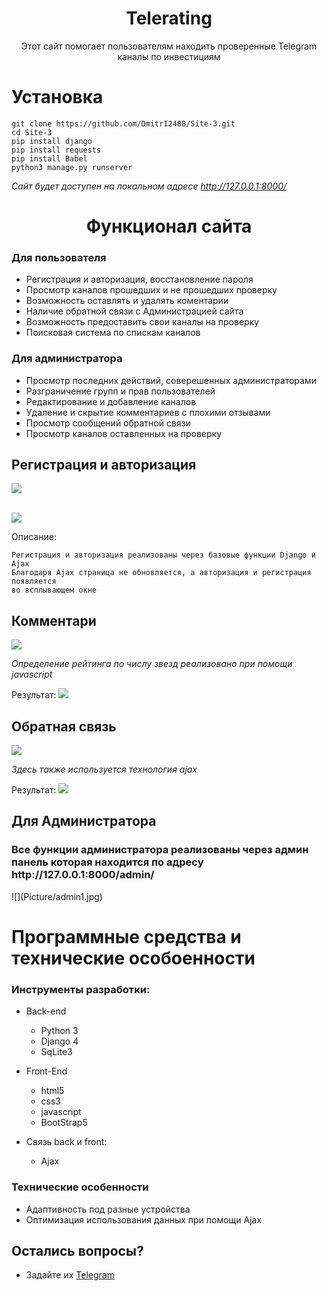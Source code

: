 <h1 align="center">
Telerating
</h1>
<p align="center">
Этот сайт помогает пользователям находить проверенные Telegram каналы по инвестициям
</p>

# Установка
```
git clone https://github.com/DmitrI2488/Site-3.git
cd Site-3
pip install django
pip install requests
pip install Babel
python3 manage.py runserver
```
*Сайт будет доступен на локальном адресе http://127.0.0.1:8000/*

<h1 align="center">
Функционал сайта
</h1>
<h3>Для пользователя</h3>
<ul>
    <li>Регистрация и авторизация, восстановление пароля</li>
    <li>Просмотр каналов прошедших и не прошедших проверку</li>
	<li>Возможность оставлять и удалять коментарии</li>
	<li>Наличие обратной связи с Администрацией сайта</li>
	<li>Возможность предоставить свои каналы на проверку</li>
	<li>Поисковая система по спискам каналов</li>
</ul>
<h3>Для администратора</h3>
<ul>
    <li>Просмотр последних действий, соверешенных администраторами</li>
    <li>Разграничение групп и прав пользователей</li>
    <li>Редактирование и добавление каналов</li>
    <li>Удаление и скрытие комментариев с плохими отзывами</li>
    <li>Просмотр сообщений обратной связи</li>
    <li>Просмотр каналов оставленных на проверку</li>
</ul>


## Регистрация и авторизация

![](Picture/auth.jpg)
</br>
</br>

![](Picture/reg.jpg)

Описание:
```
Регистрация и авторизация реализованы через базовые функции Django и Ajax
Благодаря Ajax страница не обновляется, а авторизация и регистрация появляется
во всплывающем окне
```

## Комментари

![](Picture/coms1.jpg)

*Определение рейтинга по числу звезд реализовано при помощи javascript*

Результат:
![](Picture/coms2.jpg)


## Обратная связь

![](Picture/feedback.jpg)

*Здесь также используется технология ajax*

Результат:
![](Picture/res.jpg)



<h2>Для Администратора</h2>
<h3>Все функции администратора реализованы через админ панель которая находится по адресу http://127.0.0.1:8000/admin/ </h3>
![](Picture/admin1.jpg)

<h1>Программные средства и технические особоенности</h1>
<h3>Инструменты разработки:</h3>
<ul>
<li> Back-end </li>
<ul>
    <li>Python 3</li>
    <li>Django 4</li>
    <li>SqLite3</li>
</ul>
</ul>
<ul>
<li> Front-End </li>
<ul>
    <li>html5</li>
    <li>css3</li>
    <li>javascript</li>
    <li>BootStrap5</li>
</ul>
</ul>
<ul>
<li> Связь back и front: </li>
<ul>
    <li>Ajax</li>
</ul>
</ul>
<h3> Технические особенности </h3>
<ul>
    <li>Адаптивность под разные устройства</li>
	<li>Оптимизация использования данных при помощи Ajax</li>
</ul>

## Остались вопросы?
* Задайте их [Telegram](https://t.me/dmitri2488)


